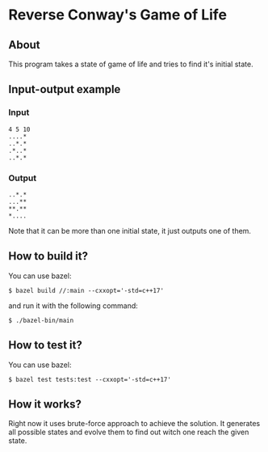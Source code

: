 # Reverse Conway's Game of Life

## About

This program takes a state of game of life and tries to find it's initial state.

## Input-output example

### Input

<pre><code>4 5 10
....*
..*.*
.*..*
..*.*</code></pre>

### Output

<pre><code>..*.*
...**
**.**
*....</code></pre>

Note that it can be more than one initial state, it just outputs one of them.

## How to build it?

<div>
  You can use bazel:
  <pre><code>$ bazel build //:main --cxxopt='-std=c++17'</code></pre>
  and run it with the following command:
  <pre><code>$ ./bazel-bin/main </code></pre>
</div>

## How to test it?

<div>
  You can use bazel:
  <pre><code>$ bazel test tests:test --cxxopt='-std=c++17'</code></pre>
</div>

## How it works?

Right now it uses brute-force approach to achieve the solution. It generates all possible states and evolve them
to find out witch one reach the given state.
